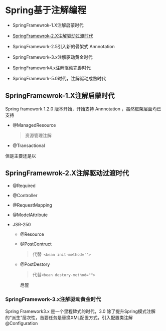 # Spring基于注解编程

- SpringFramewrok-1.X注解启蒙时代
- [SpringFramewrok-2.X注解驱动过渡时代](#SpringFramewrok-2.X注解驱动过渡时代)
- SpringFramework-2.5引入新的骨架式 Annnotation
- SpringFramework-3.x注解驱动黄金时代
- SpringFramework4.x注解驱动完善时代

- SpringFramework-5.0时代，注解驱动成熟时代

## SpringFramewrok-1.X注解启蒙时代

Spring framework 1.2.0 版本开始，开始支持 Annnotation ，虽然框架层面均已支持 

- @ManagedResource

  > 资源管理注解

- @Transactional

但是主要还是以

 

## SpringFramewrok-2.X注解驱动过渡时代

- @Required 

- @Controller

- @RequestMapping

- @ModelAttribute

- JSR-250

  - @Resource

  - @PostContruct

    > 代替` <bean init-method=''>`

  - @PostDestory

    > 代替`<bean destory-method="">`

    尽管


### SpringFramework-3.x注解驱动黄金时代

Spring Framework3.x 是一个里程碑式的时代，3.0 除了提升Spring模式注解的“派生”层次性，首要任务是替换XML配置方式，引入配置类注解 @Configuration 